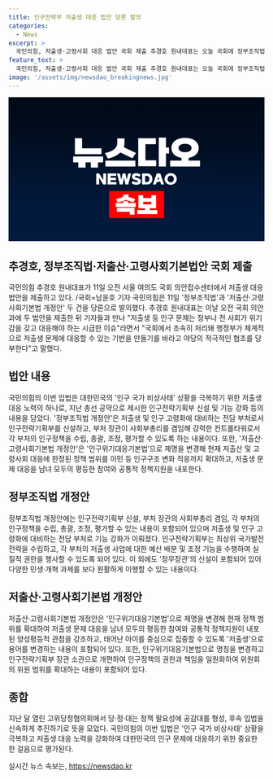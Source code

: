 ```yaml
---
title: 인구전략부 저출생 대응 법안 당론 발의
categories:
  - News
excerpt: >
  국민의힘, 저출생·고령사회 대응 법안 국회 제출 추경호 원내대표는 오늘 국회에 정부조직법과 저출산·고령사회기본법 개정안을 제출했다. 인구 문제는 시급한 과제로, 국회의 신속한 처리와 야당의 적극적 협조를 당부했다. 이 법안은 저출생 대응으로 전략부 신설과 강화 등을 포함하며, 정부·당·대가 협의를 통해 신속 추진을 결의했다. 정부조직법 개정안은 전담 부처로서 인구전략기획부 신설과 권한 강화, 저출산·고령사회기본법 개정안은 범위 확대와 양성평등적 관점 등을 포함하고 있다.
feature_text: >
  국민의힘, 저출생·고령사회 대응 법안 국회 제출 추경호 원내대표는 오늘 국회에 정부조직법과 저출산·고령사회기본법 개정안을 제출했다. 인구 문제는 시급한 과제로, 국회의 신속한 처리와 야당의 적극적 협조를 당부했다. 이 법안은 저출생 대응으로 전략부 신설과 강화 등을 포함하며, 정부·당·대가 협의를 통해 신속 추진을 결의했다. 정부조직법 개정안은 전담 부처로서 인구전략기획부 신설과 권한 강화, 저출산·고령사회기본법 개정안은 범위 확대와 양성평등적 관점 등을 포함하고 있다.
image: '/assets/img/newsdao_breakingnews.jpg'
---
```


<p><img src="/assets/img/newsdao_breakingnews.jpg" alt="cryptoinkorea 속보" /></p>

<h2>추경호, 정부조직법·저출산·고령사회기본법안 국회 제출</h2>

<p data-ke-size="size16">국민의힘 추경호 원내대표가 11일 오전 서울 여의도 국회 의안접수센터에서 저출생 대응 법안을 제출하고 있다. /국회=남윤호 기자 국민의힘은 11일 '정부조직법'과 '저출산·고령사회기본법 개정안' 두 건을 당론으로 발의했다. 추경호 원내대표는 이날 오전 국회 의안과에 두 법안을 제출한 뒤 기자들과 만나 "저출생 등 인구 문제는 정부나 전 사회가 위기감을 갖고 대응해야 하는 시급한 이슈"라면서 "국회에서 조속히 처리돼 행정부가 체계적으로 저출생 문제에 대응할 수 있는 기반을 만들기를 바라고 야당의 적극적인 협조를 당부한다"고 말했다.</p>

<h2 data-ke-size="size26">법안 내용</h2>

<p data-ke-size="size16">국민의힘의 이번 입법은 대한민국의 '인구 국가 비상사태' 상황을 극복하기 위한 저출생 대응 노력의 하나로, 지난 총선 공약으로 제시한 인구전략기획부 신설 및 기능 강화 등의 내용을 담았다. '정부조직법 개정안'은 저출생 및 인구 고령화에 대비하는 전담 부처로서 인구전략기획부를 신설하고, 부처 장관이 사회부총리를 겸임해 강력한 컨트롤타워로서 각 부처의 인구정책을 수립, 총괄, 조정, 평가할 수 있도록 하는 내용이다. 또한, '저출산·고령사회기본법 개정안'은 '인구위기대응기본법’으로 제명을 변경해 현재 저출산 및 고령사회 대응에 한정된 정책 범위를 이민 등 인구구조 변화 적응까지 확대하고, 저출생 문제 대응을 남녀 모두의 평등한 참여와 공통적 정책지원을 내포한다.</p>

<h2 data-ke-size="size26">정부조직법 개정안</h2>

<p data-ke-size="size16">정부조직법 개정안에는 인구전략기획부 신설, 부처 장관의 사회부총리 겸임, 각 부처의 인구정책을 수립, 총괄, 조정, 평가할 수 있는 내용이 포함되어 있으며 저출생 및 인구 고령화에 대비하는 전담 부처로 기능 강화가 이뤄졌다. 인구전략기획부는 최상위 국가발전전략을 수립하고, 각 부처의 저출생 사업에 대한 예산 배분 및 조정 기능을 수행하여 실질적 권한을 행사할 수 있도록 되어 있다. 이 외에도 '정무장관'의 신설이 포함되어 있어 다양한 민생·개혁 과제를 보다 원활하게 이행할 수 있는 내용이다.</p>

<h2 data-ke-size="size26">저출산·고령사회기본법 개정안</h2>

<p data-ke-size="size16">저출산·고령사회기본법 개정안은 '인구위기대응기본법’으로 제명을 변경해 현재 정책 범위를 확대하여 저출생 문제 대응을 남녀 모두의 평등한 참여와 공통적 정책지원이 내포된 양성평등적 관점을 강조하고, 태어난 아이를 중심으로 집중할 수 있도록 '저출생'으로 용어를 변경하는 내용이 포함되어 있다. 또한, 인구위기대응기본법으로 명칭을 변경하고 인구전략기획부 장관 소관으로 개편하여 인구정책의 권한과 책임을 일원화하여 위원회의 위원 범위를 확대하는 내용이 포함되어 있다.</p>

<h2 data-ke-size="size26">종합</h2>

<p data-ke-size="size16">지난 달 열린 고위당정협의회에서 당·정·대는 정책 필요성에 공감대를 형성, 후속 입법을 신속하게 추진하기로 뜻을 모았다. 국민의힘의 이번 입법은 '인구 국가 비상사태' 상황을 극복하고 저출생 대응 노력을 강화하여 대한민국의 인구 문제에 대응하기 위한 중요한 한 걸음으로 평가된다.</p>
실시간 뉴스 속보는, <a href="https://newsdao.kr" rel="dofollow">https://newsdao.kr</a>


